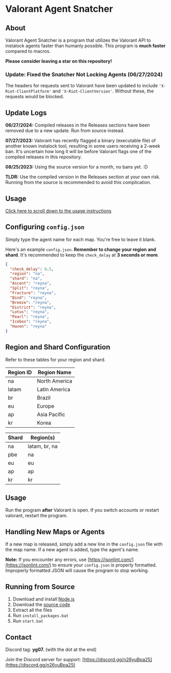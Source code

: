# Valorant Agent Snatcher

## About
Valorant Agent Snatcher is a program that utilizes the Valorant API to instalock agents faster than humanly possible. This program is **much faster** compared to macros.

**Please consider leaving a star on this repository!**

### Update: Fixed the Snatcher Not Locking Agents (06/27/2024)
The headers for requests sent to Valorant have been updated to include `'X-Riot-ClientPlatform'` and `'X-Riot-ClientVersion'`. Without these, the requests would be blocked.

## Update Logs
**06/27/2024:** Compiled releases in the Releases sections have been removed due to a new update. Run from source instead.

**07/27/2023:** Valorant has recently flagged a binary (executable file) of another known instalock tool, resulting in some users receiving a 2-week ban. It's uncertain how long it will be before Valorant flags one of the compiled releases in this repository.

**08/25/2023:** Using the source version for a month, no bans yet. :D

**TLDR:** Use the compiled version in the Releases section at your own risk. Running from the source is recommended to avoid this complication.

## Usage
<a href="#usage-instructions">Click here to scroll down to the usage instructions</a>

## Configuring `config.json`
Simply type the agent name for each map. You're free to leave it blank.

Here's an example `config.json`. **Remember to change your region and shard**. It's recommended to keep the `check_delay` at **3 seconds or more**.

```json
{
  "check_delay": 0.5,
  "region": "na",
  "shard": "na",
  "Ascent": "reyna",
  "Split": "reyna",
  "Fracture": "reyna",
  "Bind": "reyna",
  "Breeze": "reyna",
  "District": "reyna",
  "Lotus": "reyna",
  "Pearl": "reyna",
  "Icebox": "reyna",
  "Haven": "reyna"
}
```

## Region and Shard Configuration
Refer to these tables for your region and shard.

| Region ID | Region Name      |
| --------- | ---------------- |
| na        | North America    |
| latam     | Latin America    |
| br        | Brazil           |
| eu        | Europe           |
| ap        | Asia Pacific     |
| kr        | Korea            |

| Shard | Region(s)      |
| ----- | -------------- |
| na    | latam, br, na  |
| pbe   | na             |
| eu    | eu             |
| ap    | ap             |
| kr    | kr             |

<a id="usage-instructions"></a>
## Usage
Run the program **after** Valorant is open. If you switch accounts or restart valorant, restart the program.

## Handling New Maps or Agents
If a new map is released, simply add a new line in the `config.json` file with the map name. If a new agent is added, type the agent's name.

**Note:** If you encounter any errors, use [https://jsonlint.com/](https://jsonlint.com/) to ensure your `config.json` is properly formatted. Improperly formatted JSON will cause the program to stop working.

## Running from Source
1. Download and install [Node.js](https://nodejs.org/en)
2. Download the [source code](https://github.com/copreus/valorant-agent-snatcher/archive/refs/heads/main.zip)
3. Extract all the files
4. Run `install_packages.bat`
5. Run `start.bat`

## Contact
Discord tag: **yg07.** (with the dot at the end)

Join the Discord server for support: [https://discord.gg/n26yuBpa25](https://discord.gg/n26yuBpa25)
